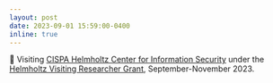 ```yaml
---
layout: post
date: 2023-09-01 15:59:00-0400
inline: true
---
```


💬 Visiting [CISPA Helmholtz Center for Information Security](https://cispa.de/en) under the [Helmholtz Visiting Researcher Grant](https://www.helmholtz-hida.de/en/new-horizons/hida-visiting-program/), September-November 2023.
